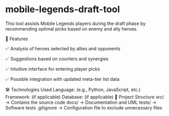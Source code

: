 # mobile-legends-draft-tool
This tool assists Mobile Legends players during the draft phase by recommending optimal picks based on enemy and ally heroes.

🚀 Features

✅ Analysis of heroes selected by allies and opponents

✅ Suggestions based on counters and synergies

✅ Intuitive interface for entering player picks

✅ Possible integration with updated meta-tier list data

🛠️ Technologies Used
Language: (e.g., Python, JavaScript, etc.)
Framework: (if applicable)
Database: (if applicable)
📂 Project Structure
src/ → Contains the source code
docs/ → Documentation and UML
tests/ → Software tests
.gitignore → Configuration file to exclude unnecessary files
